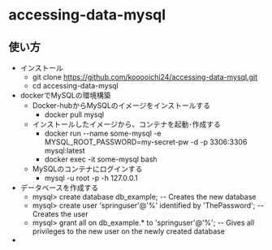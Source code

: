 # accessing-data-mysql
## 使い方
- インストール
    - git clone https://github.com/kooooichi24/accessing-data-mysql.git
    - cd accessing-data-mysql
- dockerでMySQLの環境構築
    - Docker-hubからMySQLのイメージをインストールする
        - docker pull mysql
    - インストールしたイメージから、コンテナを起動･作成する
        - docker run --name some-mysql -e MYSQL_ROOT_PASSWORD=my-secret-pw -d -p 3306:3306 mysql:latest
        - docker exec -it some-mysql bash
    - MySQLのコンテナにログインする
        - mysql -u root -p -h 127.0.0.1
- データベースを作成する
    - mysql> create database db_example; -- Creates the new database
    - mysql> create user 'springuser'@'%' identified by 'ThePassword'; -- Creates the user
    - mysql> grant all on db_example.* to 'springuser'@'%'; -- Gives all privileges to the new user on the newly created database
-